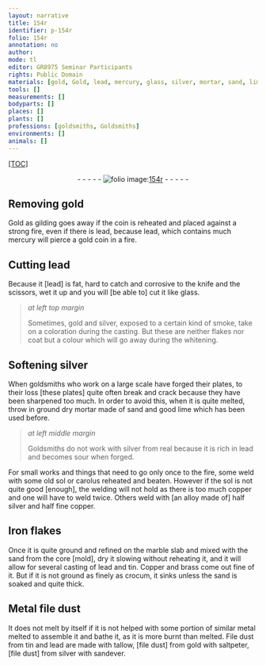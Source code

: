 ```yaml
---
layout: narrative
title: 154r
identifier: p-154r
folio: 154r
annotation: no
author:
mode: tl
editor: GR8975 Seminar Participants
rights: Public Domain
materials: [gold, Gold, lead, mercury, glass, silver, mortar, sand, lime, real, sol, carolus, copper, Iron, marble, tin, Copper, brass, crocum, Metal file dust, metal, File dust, tallow, file dust, saltpeter, sandever.]
tools: []
measurements: []
bodyparts: []
places: []
plants: []
professions: [goldsmiths, Goldsmiths]
environments: []
animals: []
---
```


<p><a href="{{ site.baseurl }}/diplomatic/">[TOC]</a></p><div class="folio" align="center">- - - - - <a href="http://gallica.bnf.fr/ark:/12148/btv1b10500001g/f313.item.r=" target="_blank"><img src="https://cu-mkp.github.io/2017-workshop-edition/assets/photo-icon.png" alt="folio image: " style="display:inline-block; margin-bottom:-3px;"/>154r</a> - - - - - </div>  
  

## Removing <span class="m">gold</span>

 
<span class="m">Gold</span> as gilding goes away if the coin is reheated and placed against a strong fire, even if there is <span class="m">lead</span>, because <span class="m">lead</span>, which contains much <span class="m">mercury</span> will pierce a <span class="m">gold</span> coin in a fire.
 
 
  

## Cutting <span class="m">lead</span>

 
Because it [<span class="m">lead</span>] is fat, hard to catch and corrosive to the knife and the scissors, wet it up and you will [be able to] cut it like <span class="m">glass</span>.
 
> *at left top margin*
> 
> 
>   Sometimes, <span class="m">gold</span> and <span class="m">silver</span>, exposed to a certain kind of smoke, take on a coloration during the casting. But these are neither flakes nor coat but a colour which will go away during the whitening.
 
 
  

## Softening <span class="m">silver</span>

 
When <span class="pro">goldsmiths</span> who work on a large scale have forged their plates, to their loss [these plates] quite often break and crack because they have been sharpened too much. In order to avoid this, when it is quite melted, throw in ground dry <span class="m">mortar</span> made of <span class="m">sand</span> and good <span class="m">lime</span> which has been used before.
 
> *at left middle margin*
> 
> 
>   <span class="pro">Goldsmiths</span> do not work with <span class="m">silver</span> from <span class="m">real</span> because it is rich in <span class="m">lead</span> and becomes sour when forged.
 
For small works and things that need to go only once to the fire, some weld with some old <span class="m">sol</span> or <span class="m">carolus</span> reheated and beaten. However if the <span class="m">sol</span> is not quite good [enough], the welding will not hold as there is too much <span class="m">copper</span> and one will have to weld twice. Others weld with [an alloy made of] half <span class="m">silver</span> and half fine <span class="m">copper</span>.
 
 
  

## <span class="m">Iron</span> flakes

 
Once it is quite ground and refined on the <span class="m">marble</span> slab and mixed with the <span class="m">sand</span> from the core [mold], dry it slowing without reheating it, and it will allow for several casting of <span class="m">lead</span> and <span class="m">tin</span>. <span class="m">Copper</span> and <span class="m">brass</span> come out fine of it. But if it is not ground as finely as <span class="m">crocum</span>, it sinks unless the <span class="m">sand</span> is soaked and quite thick.
 
 
  

## <span class="m">Metal file dust</span>

 
It does not melt by itself if it is not helped with some portion of similar <span class="m">metal</span> melted to assemble it and bathe it, as it is more burnt than melted. <span class="m">File dust</span> from <span class="m">tin</span> and <span class="m">lead</span> are made with <span class="m">tallow</span>, [<span class="m">file dust</span>] from <span class="m">gold</span> with <span class="m">saltpeter</span>, [<span class="m">file dust</span>] from <span class="m">silver</span> with <span class="m">sandever.</span>
 
